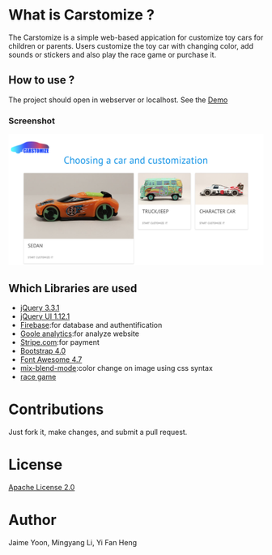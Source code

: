 # What is Carstomize ?
The Carstomize is a simple web-based appication for customize toy cars for children or parents. 
Users customize the toy car with changing color, add sounds or stickers and also play the race game or purchase it.

## How to use ?
The project should open in webserver or localhost. See the [Demo](https://www.carstomize.xyz)

### Screenshot
![alt homepage](https://raw.githubusercontent.com/designjaime/carstomize/master/screenshots/homepage.png)

## Which Libraries are used 
* [jQuery 3.3.1](https://jquery.com/download/)
* [jQuery UI 1.12.1](https://jqueryui.com/download/all)
* [Firebase](https://firebase.google.com/docs/?authuser=0):for database and authentification
* [Goole analytics](https://analytics.google.com/):for analyze website
* [Stripe.com](https://stripe.com/):for payment
* [Bootstrap 4.0]()
* [Font Awesome 4.7]()
* [mix-blend-mode](https://developer.mozilla.org/en-US/docs/Web/CSS/mix-blend-mode):color change on image using css syntax
* [race game](https://www.youtube.com/watch?v=oWaGkW1YDmk)

# Contributions
Just fork it, make changes, and submit a pull request.

# License
[Apache License 2.0](https://github.com/tensorflow/tensorflow/blob/master/LICENSE)

# Author
Jaime Yoon, Mingyang Li, Yi Fan Heng
